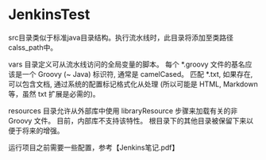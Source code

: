 # JenkinsTest
src目录类似于标准java目录结构。执行流水线时，此目录将添加至类路径calss_path中。

vars 目录定义可从流水线访问的全局变量的脚本。 每个 *.groovy 文件的基名应该是一个 Groovy (~ Java) 标识符, 通常是 camelCased。 匹配 *.txt, 如果存在, 可以包含文档, 通过系统的配置标记格式化从处理 (所以可能是 HTML, Markdown 等，虽然 txt 扩展是必需的)。

resources 目录允许从外部库中使用 libraryResource 步骤来加载有关的非 Groovy 文件。 目前，内部库不支持该特性。
根目录下的其他目录被保留下来以便于将来的增强。

运行项目之前需要一些配置，参考【Jenkins笔记.pdf】
